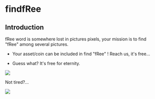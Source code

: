 # findfRee

## Introduction

fRee word is somewhere lost in pictures pixels, your mission is to find "fRee" among several pictures.

* Your asset/coin can be included in find "fRee" ! Reach us, it's free...

* Guess what? It's free for eternity.


![](findfree1.png)

Not tired?...

![](findfree2.png)


